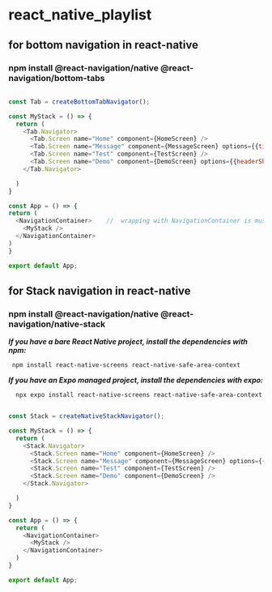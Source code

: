# react_native_playlist

## for bottom navigation in react-native
  
  ### npm install @react-navigation/native @react-navigation/bottom-tabs
  
  ````js
  
  const Tab = createBottomTabNavigator();
  
  const MyStack = () => {
    return (
      <Tab.Navigator>
        <Tab.Screen name="Home" component={HomeScreen} />
        <Tab.Screen name="Message" component={MessageScreen} options={{title:"Message Page", headerShown: true}} />
        <Tab.Screen name="Test" component={TestScreen} />
        <Tab.Screen name="Demo" component={DemoScreen} options={{headerShown:false}} />
      </Tab.Navigator>

    )
  }

const App = () => {
  return (
    <NavigationContainer>    //  wrapping with NavigationContainer is must
      <MyStack />
    </NavigationContainer>
  )
}

export default App;

````

## for Stack navigation in react-native

  ### npm install @react-navigation/native @react-navigation/native-stack
  
  ***If you have a bare React Native project, install the dependencies with npm:***

     npm install react-native-screens react-native-safe-area-context

  ***If you have an Expo managed project, install the dependencies with expo:***

      npx expo install react-native-screens react-native-safe-area-context
  
  ````js
  
  const Stack = createNativeStackNavigator();
  
  const MyStack = () => {
    return (
      <Stack.Navigator>
        <Stack.Screen name="Home" component={HomeScreen} />
        <Stack.Screen name="Message" component={MessageScreen} options={{title:"Message Page", headerShown: true}} />
        <Stack.Screen name="Test" component={TestScreen} />
        <Stack.Screen name="Demo" component={DemoScreen} />
      </Stack.Navigator>

    )
  }
  
  const App = () => {
    return (
      <NavigationContainer>
        <MyStack />
      </NavigationContainer>
    )
  }

 export default App;

````

